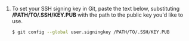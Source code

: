 1. To set your SSH signing key in Git, paste the text below, substituting **/PATH/TO/.SSH/KEY.PUB** with the path to the public key you'd like to use.

   ```bash
   $ git config --global user.signingkey /PATH/TO/.SSH/KEY.PUB
   ```
